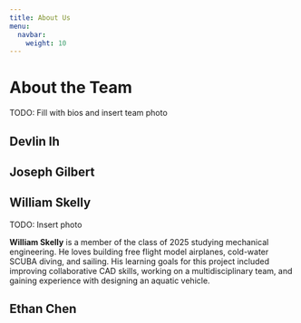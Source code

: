 ```yaml
---
title: About Us
menu:
  navbar:
    weight: 10
---
```


# About the Team

TODO: Fill with bios and insert team photo

## Devlin Ih

## Joseph Gilbert

## William Skelly
TODO: Insert photo

**William Skelly** is a member of the class of 2025 studying mechanical engineering. He loves building free flight model airplanes, cold-water SCUBA diving, and sailing. His learning goals for this project included improving collaborative CAD skills, working on a multidisciplinary team, and gaining experience with designing an aquatic vehicle.

## Ethan Chen
